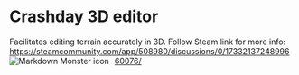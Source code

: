 # Crashday 3D editor
Facilitates editing terrain accurately in 3D.
Follow Steam link for more info: 
https://steamcommunity.com/app/508980/discussions/0/1733213724899660076/
<img src="https://i.lensdump.com/i/W4QTe3.png"
     alt="Markdown Monster icon"
     style="float: left; margin-right: 10px;" />
